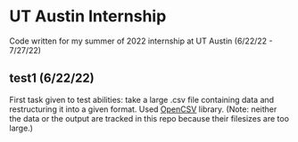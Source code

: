 # UT Austin Internship
Code written for my summer of 2022 internship at UT Austin (6/22/22 - 7/27/22)

## test1 (6/22/22)
First task given to test abilities: take a large .csv file containing data and restructuring it into a given format. Used [OpenCSV](http://opencsv.sourceforge.net) library. (Note: neither the data or the output are tracked in this repo because their filesizes are too large.)